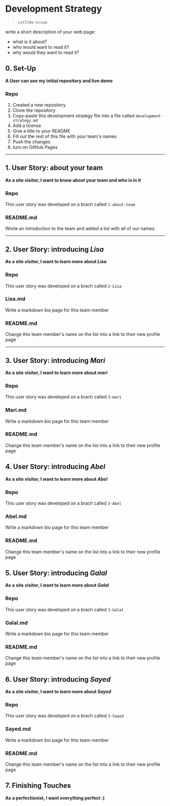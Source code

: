 # Development Strategy

> `LetItBe-Group`

write a short description of your web page:

- what is it about?
- who would want to read it?
- why would they want to read it?

## 0. Set-Up

__A User can see my initial repository and live demo__

### Repo

1. Created a new repository
1. Clone the repository
1. Copy-paste this development strategy file into a file called `development-strategy.md`
1. Add a license
1. Give a title to your README
1. Fill out the rest of this file with your team's names
1. Push the changes
1. turn on GitHub Pages

---

## 1. User Story: about your team

__As a site visitor, I want to know about your team and who is in it__

### Repo

This user story was developed on a brach called `1-about-team`

### README.md

Wrote an introduction to the team and added a list with all of our names.

---

## 2. User Story: introducing _Lisa_

__As a site visitor, I want to learn more about *Lisa*__

### Repo

This user story was developed on a brach called `2-Lisa`

### Lisa.md

Write a markdown bio page for this team member

### README.md

Change this team member's name on the list into a link to their new profile page

---

## 3. User Story: introducing _Mari_

__As a site visitor, I want to learn more about *mari*__

### Repo

This user story was developed on a brach called `3-mari`

### Mari.md

Write a markdown bio page for this team member

### README.md

Change this team member's name on the list into a link to their new profile page

## 4. User Story: introducing _Abel_

__As a site visitor, I want to learn more about *Abel*__

### Repo

This user story was developed on a brach called `3-Abel`

### Abel.md

Write a markdown bio page for this team member

### README.md

Change this team member's name on the list into a link to their new profile page

## 5. User Story: introducing _Galal_

__As a site visitor, I want to learn more about *Galal*__

### Repo

This user story was developed on a brach called `3-Galal`

### Galal.md

Write a markdown bio page for this team member

### README.md

Change this team member's name on the list into a link to their new profile page

## 6. User Story: introducing _Sayed_

__As a site visitor, I want to learn more about *Sayed*__

### Repo

This user story was developed on a brach called `3-Sayed`

### Sayed.md

Write a markdown bio page for this team member

### README.md

Change this team member's name on the list into a link to their new profile page

## 7. Finishing Touches

__As a perfectionist, I want everything perfect :)__
